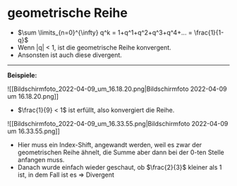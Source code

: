 # geometrische Reihe

- $\sum \limits_{n=0}^{\infty} q^k = 1+q^1+q^2+q^3+q^4+... = \frac{1}{1-q}$
- Wenn |q| < 1, ist die geometrische Reihe konvergent.
- Ansonsten ist auch diese divergent.

---

**Beispiele:**
        
![[Bildschirmfoto_2022-04-09_um_16.18.20.png|Bildschirmfoto 2022-04-09 um 16.18.20.png]]
        
- $\frac{1}{9} < 1$ ist erfüllt, also konvergiert die Reihe.
        
![[Bildschirmfoto_2022-04-09_um_16.33.55.png|Bildschirmfoto 2022-04-09 um 16.33.55.png]]
        
- Hier muss ein Index-Shift, angewandt werden, weil es zwar der geometrischen Reihe ähnelt, die Summe aber dann bei der 0-ten Stelle anfangen muss.
- Danach wurde einfach wieder geschaut, ob $\frac{2}{3}$ kleiner als 1 ist, in dem Fall ist es ⇒ Divergent